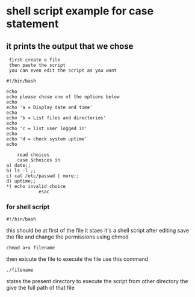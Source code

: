 # shell script example for case statement 

## it prints the output that we chose 
	 first create a file 
	 then paste the script
	 you can even edit the script as you want 
```
#!/bin/bash

echo 
echo please chose one of the options below
echo
echo 'a = Display date and time'
echo
echo 'b = List files and directories'
echo 
echo 'c = list user logged in'
echo 
echo 'd = check system uptime'
echo 

	read choices
  	case $choices in 
a) date;;
b) ls -l ;;
c) cat /etc/passwd | more;;
d) uptime;;
*) echo invalid choice
        	esac	 
```
### for shell script 
```
#!/bin/bash
``` 
 this should be at first of the file it staes it's a shell script 
after editing save the file and change the permissions using chmod 
```
chmod a+x filename
```
then exicute the file 
to execute the file use this command
```
./filename
```
 states the present directory 
 to execute the script from other directory the give the full path of that file 
